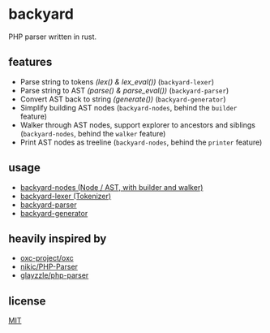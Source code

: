 # backyard

PHP parser written in rust.

## features

- Parse string to tokens _(lex() & lex_eval())_ (`backyard-lexer`)
- Parse string to AST _(parse() & parse_eval())_ (`backyard-parser`)
- Convert AST back to string _(generate())_ (`backyard-generator`)
- Simplify building AST nodes (`backyard-nodes`, behind the `builder` feature)
- Walker through AST nodes, support explorer to ancestors and siblings (`backyard-nodes`, behind the `walker` feature)
- Print AST nodes as treeline (`backyard-nodes`, behind the `printer` feature)

## usage

- [backyard-nodes (Node / AST, with builder and walker)](https://github.com/Alzera/backyard/tree/main/crates/backyard-nodes)
- [backyard-lexer (Tokenizer)](https://github.com/Alzera/backyard/tree/main/crates/backyard-lexer)
- [backyard-parser](https://github.com/Alzera/backyard/tree/main/crates/backyard-parser)
- [backyard-generator](https://github.com/Alzera/backyard/tree/main/crates/backyard-generator)

## heavily inspired by

- [oxc-project/oxc](https://github.com/oxc-project/oxc)
- [nikic/PHP-Parser](https://github.com/nikic/PHP-Parser)
- [glayzzle/php-parser](https://github.com/glayzzle/php-parser)

## license

[MIT](https://github.com/Alzera/backyard/blob/main/LICENSE)
